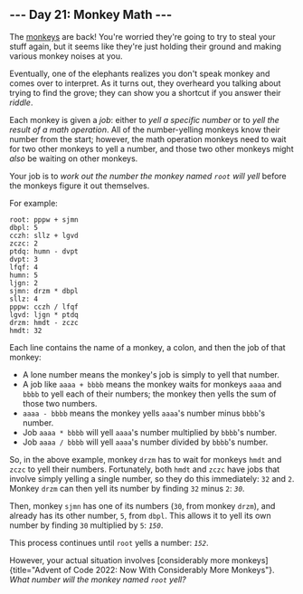 ## \-\-- Day 21: Monkey Math \-\--

The [monkeys](11) are back! You\'re worried they\'re going to try to
steal your stuff again, but it seems like they\'re just holding their
ground and making various monkey noises at you.

Eventually, one of the elephants realizes you don\'t speak monkey and
comes over to interpret. As it turns out, they overheard you talking
about trying to find the grove; they can show you a shortcut if you
answer their *riddle*.

Each monkey is given a *job*: either to *yell a specific number* or to
*yell the result of a math operation*. All of the number-yelling monkeys
know their number from the start; however, the math operation monkeys
need to wait for two other monkeys to yell a number, and those two other
monkeys might *also* be waiting on other monkeys.

Your job is to *work out the number the monkey named `root` will yell*
before the monkeys figure it out themselves.

For example:

    root: pppw + sjmn
    dbpl: 5
    cczh: sllz + lgvd
    zczc: 2
    ptdq: humn - dvpt
    dvpt: 3
    lfqf: 4
    humn: 5
    ljgn: 2
    sjmn: drzm * dbpl
    sllz: 4
    pppw: cczh / lfqf
    lgvd: ljgn * ptdq
    drzm: hmdt - zczc
    hmdt: 32

Each line contains the name of a monkey, a colon, and then the job of
that monkey:

-   A lone number means the monkey\'s job is simply to yell that number.
-   A job like `aaaa + bbbb` means the monkey waits for monkeys `aaaa`
    and `bbbb` to yell each of their numbers; the monkey then yells the
    sum of those two numbers.
-   `aaaa - bbbb` means the monkey yells `aaaa`\'s number minus
    `bbbb`\'s number.
-   Job `aaaa * bbbb` will yell `aaaa`\'s number multiplied by `bbbb`\'s
    number.
-   Job `aaaa / bbbb` will yell `aaaa`\'s number divided by `bbbb`\'s
    number.

So, in the above example, monkey `drzm` has to wait for monkeys `hmdt`
and `zczc` to yell their numbers. Fortunately, both `hmdt` and `zczc`
have jobs that involve simply yelling a single number, so they do this
immediately: `32` and `2`. Monkey `drzm` can then yell its number by
finding `32` minus `2`: *`30`*.

Then, monkey `sjmn` has one of its numbers (`30`, from monkey `drzm`),
and already has its other number, `5`, from `dbpl`. This allows it to
yell its own number by finding `30` multiplied by `5`: *`150`*.

This process continues until `root` yells a number: *`152`*.

However, your actual situation involves [considerably more
monkeys]{title="Advent of Code 2022: Now With Considerably More Monkeys"}.
*What number will the monkey named `root` yell?*
